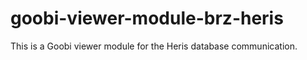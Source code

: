 # goobi-viewer-module-brz-heris

This is a Goobi viewer module for the Heris database communication. 